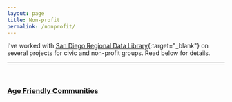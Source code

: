 ```yaml
---
layout: page
title: Non-profit
permalink: /nonprofit/
---
```


I've worked with [San Diego Regional Data Library](https://www.sandiegodata.org){:target="_blank"} on several projects for civic and non-profit groups. Read below for details.

---
<br>
<h3><a href="http://jcclose1.github.io/non-profit/2017/09/20/age-friendly-communities.html">Age Friendly Communities</a></h3>

